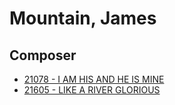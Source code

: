 # Mountain, James

## Composer

- [21078 - I AM HIS AND HE IS MINE](/hymns/21078.md)
- [21605 - LIKE A RIVER GLORIOUS](/hymns/21605.md)

